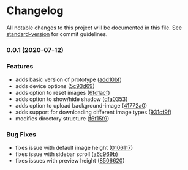 # Changelog

All notable changes to this project will be documented in this file. See [standard-version](https://github.com/conventional-changelog/standard-version) for commit guidelines.

### 0.0.1 (2020-07-12)


### Features

* adds basic version of prototype ([add10bf](https://github.com/ghoshnirmalya/screenshot-mockup/commit/add10bf3cb0bb29ae7e4fc83683f0a86b0c71aeb))
* adds device options ([5c93d69](https://github.com/ghoshnirmalya/screenshot-mockup/commit/5c93d6979cb33e19965b1eee46fd526b17e270a3))
* adds option to reset images ([6fd1acf](https://github.com/ghoshnirmalya/screenshot-mockup/commit/6fd1acfb5c24c9f2fc2d74cc44570ae35d07e3ab))
* adds option to show/hide shadow ([dfa0353](https://github.com/ghoshnirmalya/screenshot-mockup/commit/dfa035373724fac6c0ccf1908a77c2c1926ecb36))
* adds option to upload background-image ([41772a0](https://github.com/ghoshnirmalya/screenshot-mockup/commit/41772a08f931ef4f927590af28acfb3be2dcad6d))
* adds support for downloading different image types ([931cf9f](https://github.com/ghoshnirmalya/screenshot-mockup/commit/931cf9f1dc0a4aeb2ce32a7d1ff2d754e973260e))
* modifies directory structure ([f6f15f9](https://github.com/ghoshnirmalya/screenshot-mockup/commit/f6f15f94aa5613c8170c832395df0c47180e0417))


### Bug Fixes

* fixes issue with default image height ([0106117](https://github.com/ghoshnirmalya/screenshot-mockup/commit/010611776e8fd3849f0e50ec8ce7b19934f882c7))
* fixes issue with sidebar scroll ([a6c969b](https://github.com/ghoshnirmalya/screenshot-mockup/commit/a6c969bdf2566dffd6626fa767714e200a44730a))
* fixes issues with preview height ([8506620](https://github.com/ghoshnirmalya/screenshot-mockup/commit/8506620f05e607c6740cd920bdb5ec8c6358c62f))
